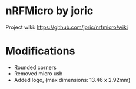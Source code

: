 # nRFMicro by joric

Project wiki: https://github.com/joric/nrfmicro/wiki

# Modifications
- Rounded corners
- Removed micro usb
- Added logo, (max dimensions: 13.46 x 2.92mm)
